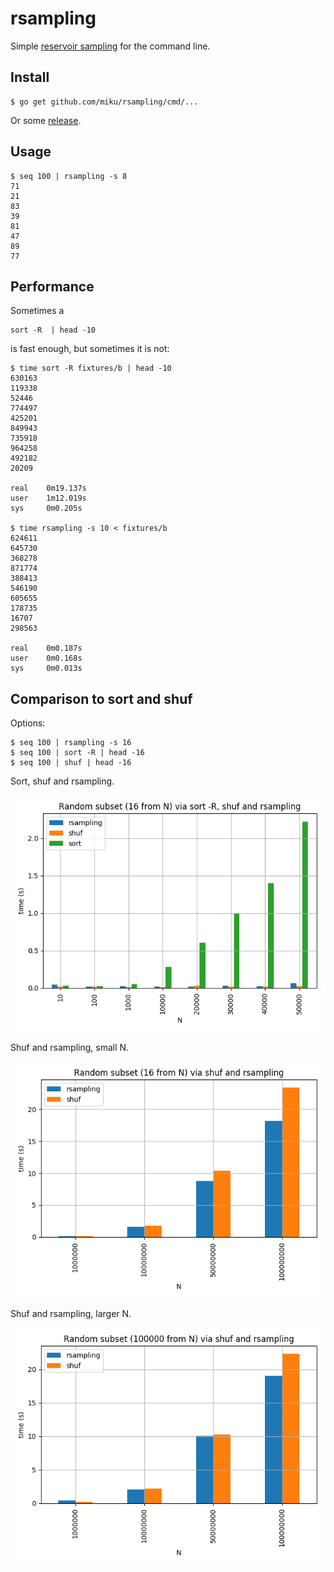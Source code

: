 # rsampling

Simple [reservoir
sampling](https://en.wikipedia.org/wiki/Reservoir_sampling#Algorithm_R) for the
command line.

## Install
```
$ go get github.com/miku/rsampling/cmd/...
```

Or some [release](https://github.com/miku/rsampling/releases).

## Usage

```
$ seq 100 | rsampling -s 8
71
21
83
39
81
47
89
77
```

## Performance

Sometimes a

```
sort -R  | head -10
```

is fast enough, but sometimes it is not:

```
$ time sort -R fixtures/b | head -10
630163
119338
52446
774497
425201
849943
735918
964258
492182
20209

real    0m19.137s
user    1m12.019s
sys     0m0.205s

$ time rsampling -s 10 < fixtures/b
624611
645730
368278
871774
388413
546190
605655
178735
16707
298563

real    0m0.187s
user    0m0.168s
sys     0m0.013s
```

## Comparison to sort and shuf

Options:

```
$ seq 100 | rsampling -s 16
$ seq 100 | sort -R | head -16
$ seq 100 | shuf | head -16
```

Sort, shuf and rsampling.

![](images/bm1.png)

Shuf and rsampling, small N.

![](images/bm2.png)

Shuf and rsampling, larger N.

![](images/bm3.png)
